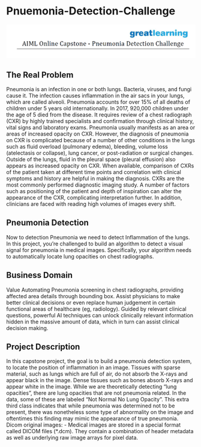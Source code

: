 # Pnuemonia-Detection-Challenge
<img src="greatleaning.png" alt="Alt text" title="">

## The Real Problem
Pneumonia is an infection in one or both lungs. Bacteria, viruses, and fungi cause it. The infection causes inflammation in the air sacs in your lungs, which are called alveoli.
Pneumonia accounts for over 15% of all deaths of children under 5 years old internationally. In 2017, 920,000 children under the age of 5 died from the disease. It requires review of a chest radiograph (CXR) by highly trained specialists and confirmation through clinical history, vital signs and laboratory exams. Pneumonia usually manifests as an area or areas of increased opacity on CXR. However, the diagnosis of pneumonia on CXR is complicated because of a number of other conditions in the lungs such as fluid overload (pulmonary edema), bleeding, volume loss (atelectasis or collapse), lung cancer, or post-radiation or surgical changes. Outside of the lungs, fluid in the pleural space (pleural effusion) also appears as increased opacity on CXR. When available, comparison of CXRs of the patient taken at different time points and correlation with clinical symptoms and history are helpful in making the diagnosis.
CXRs are the most commonly performed diagnostic imaging study. A number of factors such as positioning of the patient and depth of inspiration can alter the appearance of the CXR, complicating interpretation further. In addition, clinicians are faced with reading high volumes of images every shift.
## Pneumonia Detection
Now to detection Pneumonia we need to detect Inflammation of the lungs. In this project, you’re challenged to build an algorithm to detect a visual signal for pneumonia in medical images. Specifically, your algorithm needs to automatically locate lung opacities on chest radiographs.

## Business Domain 
Value Automating Pneumonia screening in chest radiographs, providing affected area details through bounding box. Assist physicians to make better clinical decisions or even replace human judgement in certain functional areas of healthcare (eg, radiology). Guided by relevant clinical questions, powerful AI techniques can unlock clinically relevant information hidden in the massive amount of data, which in turn can assist clinical decision making.

## Project Description
In this capstone project, the goal is to build a pneumonia detection system, to locate the position of inflammation in an image.
Tissues with sparse material, such as lungs which are full of air, do not absorb the X-rays and appear black in the image. Dense tissues such as bones absorb X-rays and appear white in the image.
While we are theoretically detecting “lung opacities”, there are lung opacities that are not pneumonia related.
In the data, some of these are labeled “Not Normal No Lung Opacity”. This extra third class indicates that while pneumonia was determined not to be present, there was nonetheless some type of abnormality on the image and oftentimes this finding may mimic the appearance of true pneumonia.
Dicom original images: - Medical images are stored in a special format called DICOM files (*.dcm). They contain a combination of header metadata as well as underlying raw image arrays for pixel data.
